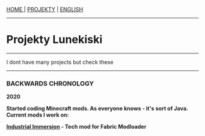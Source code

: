 <p><a href="../pl/index.md">HOME    </a> | <a href="../pl/projects.md">    PROJEKTY</a> | <a href="../projects.md">    ENGLISH</a></p>

<hr>

<h1>Projekty Lunekiski</h1>
  
 <hr>
 
<p>I dont have many projects but check these</p>

 <hr>
 
<h3>BACKWARDS CHRONOLOGY</h3>
  <p><b>2020<b><p>
  <p>Started coding Minecraft mods. As everyone knows - it's sort of Java. Current mods I work on:</p>
  <p><a href="https://github.com/Vooki/IndImm-Fabric">Industrial Immersion</a> - Tech mod for Fabric Modloader</p>
